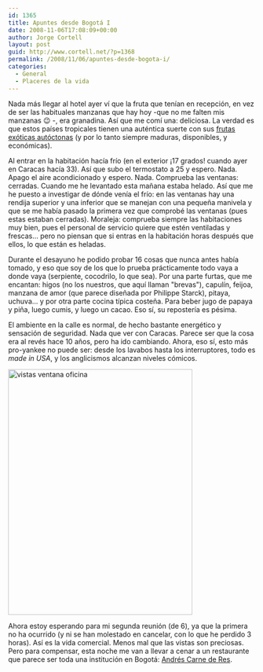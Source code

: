 ```yaml
---
id: 1365
title: Apuntes desde Bogotá I
date: 2008-11-06T17:08:09+00:00
author: Jorge Cortell
layout: post
guid: http://www.cortell.net/?p=1368
permalink: /2008/11/06/apuntes-desde-bogota-i/
categories:
  - General
  - Placeres de la vida
---
```

Nada más llegar al hotel ayer ví que la fruta que tenían en recepción, en vez de ser las habituales manzanas que hay hoy -que no me falten mis manzanas 😉 -, era granadina. Así que me comí una: deliciosa. La verdad es que estos países tropicales tienen una auténtica suerte con sus <a title="http://colombiacuriosa.blogspot.com/2007/06/colombia-curiosa.html" href="http://colombiacuriosa.blogspot.com/2007/06/colombia-curiosa.html" target="_blank">frutas exóticas autóctonas</a> (y por lo tanto siempre maduras, disponibles, y económicas).

Al entrar en la habitación hacía frío (en el exterior ¡17 grados! cuando ayer en Caracas hacía 33). Así que subo el termostato a 25 y espero. Nada. Apago el aire acondicionado y espero. Nada. Comprueba las ventanas: cerradas. Cuando me he levantado esta mañana estaba helado. Así que me he puesto a investigar de dónde venía el frío: en las ventanas hay una rendija superior y una inferior que se manejan con una pequeña manivela y que se me había pasado la primera vez que comprobé las ventanas (pues estas estaban cerradas). Moraleja: comprueba siempre las habitaciones muy bien, pues el personal de servicio quiere que estén ventiladas y frescas... pero no piensan que si entras en la habitación horas después que ellos, lo que están es heladas.

Durante el desayuno he podido probar 16 cosas que nunca antes había tomado, y eso que soy de los que lo prueba prácticamente todo vaya a donde vaya (serpiente, cocodrilo, lo que sea). Por una parte furtas, que me encantan: higos (no los nuestros, que aquí llaman "brevas"), capulín, feijoa, manzana de amor (que parece diseñada por Philippe Starck), pitaya, uchuva... y por otra parte cocina típica costeña. Para beber jugo de papaya y piña, luego cumis, y luego un cacao. Eso sí, su repostería es pésima.

El ambiente en la calle es normal, de hecho bastante energético y sensación de seguridad. Nada que ver con Caracas. Parece ser que la cosa era al revés hace 10 años, pero ha ido cambiando. Ahora, eso sí, esto más pro-yankee no puede ser: desde los lavabos hasta los interruptores, todo es _made in USA_, y los anglicismos alcanzan niveles cómicos.

<img src="http://farm4.static.flickr.com/3026/3007553869_ed387a2bb1.jpg?v=1225987979" alt="vistas ventana oficina" width="375" height="500" />

Ahora estoy esperando para mi segunda reunión (de 6), ya que la primera no ha ocurrido (y ni se han molestado en cancelar, con lo que he perdido 3 horas). Así es la vida comercial. Menos mal que las vistas son preciosas. Pero para compensar, esta noche me van a llevar a cenar a un restaurante que parece ser toda una institución en Bogotá: <a title="http://www.andrescarnederes.com/index.html" href="http://www.andrescarnederes.com/index.html" target="_blank">Andrés Carne de Res</a>.
